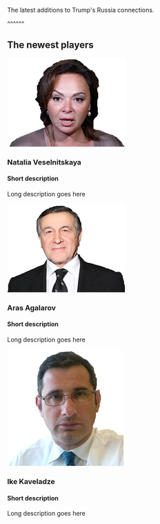 The latest additions to Trump's Russia connections.

^^^^^^
## The newest players
![Natalia Veselnitskaya](static/img/veselnitskaya.png)
### Natalia Veselnitskaya
#### Short description
Long description goes here

![Aras Agalarov](static/img/aras-agalarov.png)
### Aras Agalarov
#### Short description
Long description goes here

![Ike Kaveladze](static/img/kaveladze.png)
### Ike Kaveladze
#### Short description
Long description goes here
